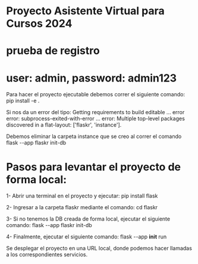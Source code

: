# Proyecto Asistente Virtual para Cursos 2024


# prueba de registro
# user: admin, password: admin123

Para hacer el proyecto ejecutable debemos correr el siguiente comando:
pip install -e .

Si nos da un error del tipo:
Getting requirements to build editable ... error
  error: subprocess-exited-with-error
  ...
  error: Multiple top-level packages discovered in a flat-layout: ['flaskr', 'instance'].

Debemos eliminar la carpeta instance que se creo al correr el comando flask --app flaskr init-db


# Pasos para levantar el proyecto de forma local:

1- Abrir una terminal en el proyecto y ejecutar:
  pip install flask

2- Ingresar a la carpeta flaskr mediante el comando:
  cd flaskr

3- Si no tenemos la DB creada de forma local, ejecutar el siguiente comando:
  flask --app flaskr init-db

4- Finalmente, ejecutar el siguiente comando:
  flask --app __init__ run

  Se desplegar el proyecto en una URL local, donde podemos hacer llamadas a los correspondientes servicios.